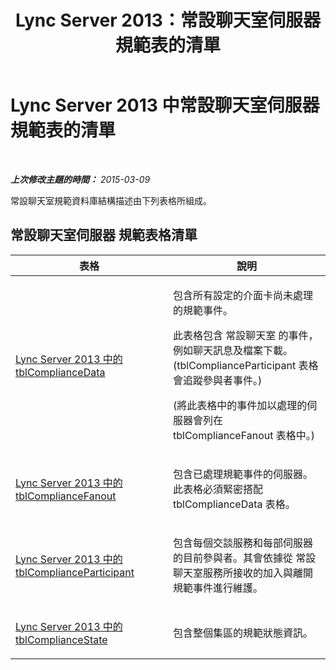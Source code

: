 ﻿---
title: Lync Server 2013：常設聊天室伺服器規範表的清單
TOCTitle: 常設聊天室伺服器規範表的清單
ms:assetid: 8563446e-90cc-47cc-8a8e-4883decfe195
ms:mtpsurl: https://technet.microsoft.com/zh-tw/library/JJ215878(v=OCS.15)
ms:contentKeyID: 49291538
ms.date: 08/10/2015
mtps_version: v=OCS.15
ms.translationtype: HT
---

# Lync Server 2013 中常設聊天室伺服器規範表的清單

 

_**上次修改主題的時間：** 2015-03-09_

常設聊天室規範資料庫結構描述由下列表格所組成。

## 常設聊天室伺服器 規範表格清單


<table>
<colgroup>
<col style="width: 50%" />
<col style="width: 50%" />
</colgroup>
<thead>
<tr class="header">
<th>表格</th>
<th>說明</th>
</tr>
</thead>
<tbody>
<tr class="odd">
<td><p><a href="lync-server-2013-tblcompliancedata.md">Lync Server 2013 中的 tblComplianceData</a></p></td>
<td><p>包含所有設定的介面卡尚未處理的規範事件。</p>
<p>此表格包含 常設聊天室 的事件，例如聊天訊息及檔案下載。(tblComplianceParticipant 表格會追蹤參與者事件。)</p>
<p>(將此表格中的事件加以處理的伺服器會列在 tblComplianceFanout 表格中。)</p></td>
</tr>
<tr class="even">
<td><p><a href="lync-server-2013-tblcompliancefanout.md">Lync Server 2013 中的 tblComplianceFanout</a></p></td>
<td><p>包含已處理規範事件的伺服器。此表格必須緊密搭配 tblComplianceData 表格。</p></td>
</tr>
<tr class="odd">
<td><p><a href="lync-server-2013-tblcomplianceparticipant.md">Lync Server 2013 中的 tblComplianceParticipant</a></p></td>
<td><p>包含每個交談服務和每部伺服器的目前參與者。其會依據從 常設聊天室服務所接收的加入與離開規範事件進行維護。</p></td>
</tr>
<tr class="even">
<td><p><a href="lync-server-2013-tblcompliancestate.md">Lync Server 2013 中的 tblComplianceState</a></p></td>
<td><p>包含整個集區的規範狀態資訊。</p></td>
</tr>
</tbody>
</table>

